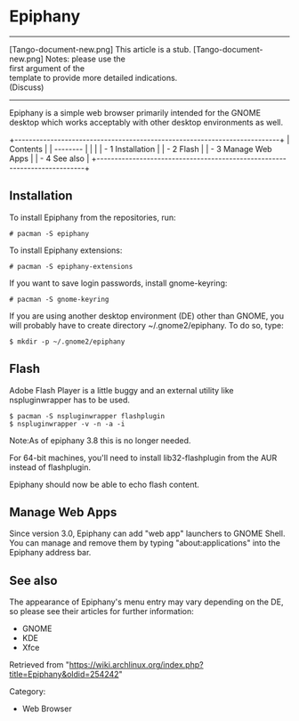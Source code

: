 Epiphany
========

  

  ------------------------ ------------------------ ------------------------
  [Tango-document-new.png] This article is a stub.  [Tango-document-new.png]
                           Notes: please use the    
                           first argument of the    
                           template to provide more 
                           detailed indications.    
                           (Discuss)                
  ------------------------ ------------------------ ------------------------

Epiphany is a simple web browser primarily intended for the GNOME
desktop which works acceptably with other desktop environments as well.

+--------------------------------------------------------------------------+
| Contents                                                                 |
| --------                                                                 |
|                                                                          |
| -   1 Installation                                                       |
| -   2 Flash                                                              |
| -   3 Manage Web Apps                                                    |
| -   4 See also                                                           |
+--------------------------------------------------------------------------+

Installation
------------

To install Epiphany from the repositories, run:

    # pacman -S epiphany

To install Epiphany extensions:

    # pacman -S epiphany-extensions

If you want to save login passwords, install gnome-keyring:

    # pacman -S gnome-keyring

If you are using another desktop environment (DE) other than GNOME, you
will probably have to create directory ~/.gnome2/epiphany. To do so,
type:

    $ mkdir -p ~/.gnome2/epiphany

Flash
-----

Adobe Flash Player is a little buggy and an external utility like
nspluginwrapper has to be used.

    $ pacman -S nspluginwrapper flashplugin
    $ nspluginwrapper -v -n -a -i

Note:As of epiphany 3.8 this is no longer needed.

For 64-bit machines, you'll need to install lib32-flashplugin from the
AUR instead of flashplugin.

Epiphany should now be able to echo flash content.

Manage Web Apps
---------------

Since version 3.0, Epiphany can add "web app" launchers to GNOME Shell.
You can manage and remove them by typing "about:applications" into the
Epiphany address bar.

See also
--------

The appearance of Epiphany's menu entry may vary depending on the DE, so
please see their articles for further information:

-   GNOME
-   KDE
-   Xfce

Retrieved from
"https://wiki.archlinux.org/index.php?title=Epiphany&oldid=254242"

Category:

-   Web Browser
